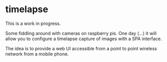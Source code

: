 # timelapse

This is a work in progress. 

Some fiddling around with cameras on raspberry pis. One day (...) it will allow you to configure a timelapse capture of images with a SPA interface.

The idea is to provide a web UI accessible from a point to point wireless network from a mobile phone.
